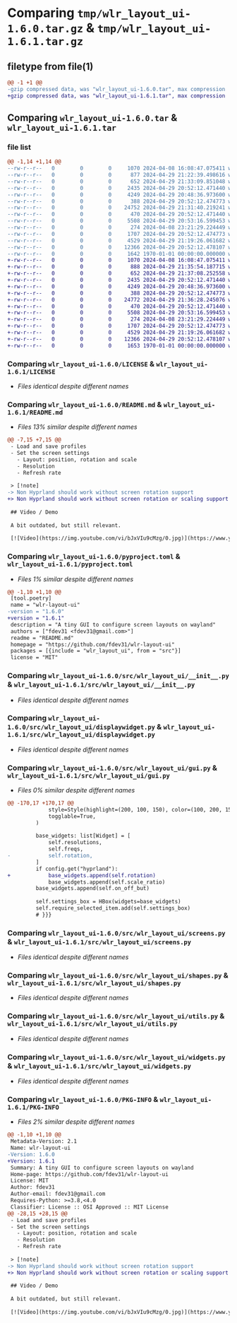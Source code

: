 # Comparing `tmp/wlr_layout_ui-1.6.0.tar.gz` & `tmp/wlr_layout_ui-1.6.1.tar.gz`

## filetype from file(1)

```diff
@@ -1 +1 @@
-gzip compressed data, was "wlr_layout_ui-1.6.0.tar", max compression
+gzip compressed data, was "wlr_layout_ui-1.6.1.tar", max compression
```

## Comparing `wlr_layout_ui-1.6.0.tar` & `wlr_layout_ui-1.6.1.tar`

### file list

```diff
@@ -1,14 +1,14 @@
--rw-r--r--   0        0        0     1070 2024-04-08 16:08:47.075411 wlr_layout_ui-1.6.0/LICENSE
--rw-r--r--   0        0        0      877 2024-04-29 21:22:39.498616 wlr_layout_ui-1.6.0/README.md
--rw-r--r--   0        0        0      652 2024-04-29 21:33:09.851048 wlr_layout_ui-1.6.0/pyproject.toml
--rw-r--r--   0        0        0     2435 2024-04-29 20:52:12.471440 wlr_layout_ui-1.6.0/src/wlr_layout_ui/__init__.py
--rw-r--r--   0        0        0     4249 2024-04-29 20:48:36.973600 wlr_layout_ui-1.6.0/src/wlr_layout_ui/displaywidget.py
--rw-r--r--   0        0        0      388 2024-04-29 20:52:12.474773 wlr_layout_ui-1.6.0/src/wlr_layout_ui/factories.py
--rw-r--r--   0        0        0    24752 2024-04-29 21:31:40.219241 wlr_layout_ui-1.6.0/src/wlr_layout_ui/gui.py
--rw-r--r--   0        0        0      470 2024-04-29 20:52:12.471440 wlr_layout_ui-1.6.0/src/wlr_layout_ui/profiles.py
--rw-r--r--   0        0        0     5508 2024-04-29 20:53:16.599453 wlr_layout_ui-1.6.0/src/wlr_layout_ui/screens.py
--rw-r--r--   0        0        0      274 2024-04-08 23:21:29.224449 wlr_layout_ui-1.6.0/src/wlr_layout_ui/settings.py
--rw-r--r--   0        0        0     1707 2024-04-29 20:52:12.474773 wlr_layout_ui-1.6.0/src/wlr_layout_ui/shapes.py
--rw-r--r--   0        0        0     4529 2024-04-29 21:19:26.061682 wlr_layout_ui-1.6.0/src/wlr_layout_ui/utils.py
--rw-r--r--   0        0        0    12366 2024-04-29 20:52:12.478107 wlr_layout_ui-1.6.0/src/wlr_layout_ui/widgets.py
--rw-r--r--   0        0        0     1642 1970-01-01 00:00:00.000000 wlr_layout_ui-1.6.0/PKG-INFO
+-rw-r--r--   0        0        0     1070 2024-04-08 16:08:47.075411 wlr_layout_ui-1.6.1/LICENSE
+-rw-r--r--   0        0        0      888 2024-04-29 21:35:54.187715 wlr_layout_ui-1.6.1/README.md
+-rw-r--r--   0        0        0      652 2024-04-29 21:37:08.252558 wlr_layout_ui-1.6.1/pyproject.toml
+-rw-r--r--   0        0        0     2435 2024-04-29 20:52:12.471440 wlr_layout_ui-1.6.1/src/wlr_layout_ui/__init__.py
+-rw-r--r--   0        0        0     4249 2024-04-29 20:48:36.973600 wlr_layout_ui-1.6.1/src/wlr_layout_ui/displaywidget.py
+-rw-r--r--   0        0        0      388 2024-04-29 20:52:12.474773 wlr_layout_ui-1.6.1/src/wlr_layout_ui/factories.py
+-rw-r--r--   0        0        0    24772 2024-04-29 21:36:28.245076 wlr_layout_ui-1.6.1/src/wlr_layout_ui/gui.py
+-rw-r--r--   0        0        0      470 2024-04-29 20:52:12.471440 wlr_layout_ui-1.6.1/src/wlr_layout_ui/profiles.py
+-rw-r--r--   0        0        0     5508 2024-04-29 20:53:16.599453 wlr_layout_ui-1.6.1/src/wlr_layout_ui/screens.py
+-rw-r--r--   0        0        0      274 2024-04-08 23:21:29.224449 wlr_layout_ui-1.6.1/src/wlr_layout_ui/settings.py
+-rw-r--r--   0        0        0     1707 2024-04-29 20:52:12.474773 wlr_layout_ui-1.6.1/src/wlr_layout_ui/shapes.py
+-rw-r--r--   0        0        0     4529 2024-04-29 21:19:26.061682 wlr_layout_ui-1.6.1/src/wlr_layout_ui/utils.py
+-rw-r--r--   0        0        0    12366 2024-04-29 20:52:12.478107 wlr_layout_ui-1.6.1/src/wlr_layout_ui/widgets.py
+-rw-r--r--   0        0        0     1653 1970-01-01 00:00:00.000000 wlr_layout_ui-1.6.1/PKG-INFO
```

### Comparing `wlr_layout_ui-1.6.0/LICENSE` & `wlr_layout_ui-1.6.1/LICENSE`

 * *Files identical despite different names*

### Comparing `wlr_layout_ui-1.6.0/README.md` & `wlr_layout_ui-1.6.1/README.md`

 * *Files 13% similar despite different names*

```diff
@@ -7,15 +7,15 @@
 - Load and save profiles
 - Set the screen settings
   - Layout: position, rotation and scale
   - Resolution
   - Refresh rate
 
 > [!note]
-> Non Hyprland should work without screen rotation support
+> Non Hyprland should work without screen rotation or scaling support
 
 ## Video / Demo
 
 A bit outdated, but still relevant.
 
 [![Video](https://img.youtube.com/vi/bJxVIu9cMzg/0.jpg)](https://www.youtube.com/watch?v=bJxVIu9cMzg)
```

### Comparing `wlr_layout_ui-1.6.0/pyproject.toml` & `wlr_layout_ui-1.6.1/pyproject.toml`

 * *Files 1% similar despite different names*

```diff
@@ -1,10 +1,10 @@
 [tool.poetry]
 name = "wlr-layout-ui"
-version = "1.6.0"
+version = "1.6.1"
 description = "A tiny GUI to configure screen layouts on wayland"
 authors = ["fdev31 <fdev31@gmail.com>"]
 readme = "README.md"
 homepage = "https://github.com/fdev31/wlr-layout-ui"
 packages = [{include = "wlr_layout_ui", from = "src"}]
 license = "MIT"
```

### Comparing `wlr_layout_ui-1.6.0/src/wlr_layout_ui/__init__.py` & `wlr_layout_ui-1.6.1/src/wlr_layout_ui/__init__.py`

 * *Files identical despite different names*

### Comparing `wlr_layout_ui-1.6.0/src/wlr_layout_ui/displaywidget.py` & `wlr_layout_ui-1.6.1/src/wlr_layout_ui/displaywidget.py`

 * *Files identical despite different names*

### Comparing `wlr_layout_ui-1.6.0/src/wlr_layout_ui/gui.py` & `wlr_layout_ui-1.6.1/src/wlr_layout_ui/gui.py`

 * *Files 0% similar despite different names*

```diff
@@ -170,17 +170,17 @@
             style=Style(highlight=(200, 100, 150), color=(100, 200, 150)),
             togglable=True,
         )
 
         base_widgets: list[Widget] = [
             self.resolutions,
             self.freqs,
-            self.rotation,
         ]
         if config.get("hyprland"):
+            base_widgets.append(self.rotation)
             base_widgets.append(self.scale_ratio)
         base_widgets.append(self.on_off_but)
 
         self.settings_box = HBox(widgets=base_widgets)
         self.require_selected_item.add(self.settings_box)
         # }}}
```

### Comparing `wlr_layout_ui-1.6.0/src/wlr_layout_ui/screens.py` & `wlr_layout_ui-1.6.1/src/wlr_layout_ui/screens.py`

 * *Files identical despite different names*

### Comparing `wlr_layout_ui-1.6.0/src/wlr_layout_ui/shapes.py` & `wlr_layout_ui-1.6.1/src/wlr_layout_ui/shapes.py`

 * *Files identical despite different names*

### Comparing `wlr_layout_ui-1.6.0/src/wlr_layout_ui/utils.py` & `wlr_layout_ui-1.6.1/src/wlr_layout_ui/utils.py`

 * *Files identical despite different names*

### Comparing `wlr_layout_ui-1.6.0/src/wlr_layout_ui/widgets.py` & `wlr_layout_ui-1.6.1/src/wlr_layout_ui/widgets.py`

 * *Files identical despite different names*

### Comparing `wlr_layout_ui-1.6.0/PKG-INFO` & `wlr_layout_ui-1.6.1/PKG-INFO`

 * *Files 2% similar despite different names*

```diff
@@ -1,10 +1,10 @@
 Metadata-Version: 2.1
 Name: wlr-layout-ui
-Version: 1.6.0
+Version: 1.6.1
 Summary: A tiny GUI to configure screen layouts on wayland
 Home-page: https://github.com/fdev31/wlr-layout-ui
 License: MIT
 Author: fdev31
 Author-email: fdev31@gmail.com
 Requires-Python: >=3.8,<4.0
 Classifier: License :: OSI Approved :: MIT License
@@ -28,15 +28,15 @@
 - Load and save profiles
 - Set the screen settings
   - Layout: position, rotation and scale
   - Resolution
   - Refresh rate
 
 > [!note]
-> Non Hyprland should work without screen rotation support
+> Non Hyprland should work without screen rotation or scaling support
 
 ## Video / Demo
 
 A bit outdated, but still relevant.
 
 [![Video](https://img.youtube.com/vi/bJxVIu9cMzg/0.jpg)](https://www.youtube.com/watch?v=bJxVIu9cMzg)
```

